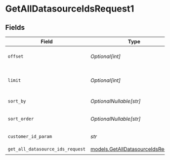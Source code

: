 # GetAllDatasourceIdsRequest1


## Fields

| Field                                                                        | Type                                                                         | Required                                                                     | Description                                                                  |
| ---------------------------------------------------------------------------- | ---------------------------------------------------------------------------- | ---------------------------------------------------------------------------- | ---------------------------------------------------------------------------- |
| `offset`                                                                     | *Optional[int]*                                                              | :heavy_minus_sign:                                                           | Number of items to skip                                                      |
| `limit`                                                                      | *Optional[int]*                                                              | :heavy_minus_sign:                                                           | Maximum number of items to return                                            |
| `sort_by`                                                                    | *OptionalNullable[str]*                                                      | :heavy_minus_sign:                                                           | Field to sort by                                                             |
| `sort_order`                                                                 | *OptionalNullable[str]*                                                      | :heavy_minus_sign:                                                           | Sort order (asc or desc)                                                     |
| `customer_id_param`                                                          | *str*                                                                        | :heavy_check_mark:                                                           | Customer ID                                                                  |
| `get_all_datasource_ids_request`                                             | [models.GetAllDatasourceIdsRequest](../models/getalldatasourceidsrequest.md) | :heavy_check_mark:                                                           | N/A                                                                          |
